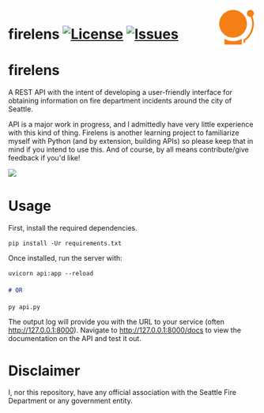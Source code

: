 <img src="assets/icon_full.png" align="right" height="84" />

# firelens [![License](https://img.shields.io/github/license/the-sink/firelens)](https://github.com/the-sink/firelens/blob/main/LICENSE) [![Issues](https://img.shields.io/github/issues/the-sink/firelens)](https://github.com/the-sink/firelens/issues)

# firelens
A REST API with the intent of developing a user-friendly interface for obtaining information on fire department incidents around the city of Seattle.

API is a major work in progress, and I admittedly have very little experience with this kind of thing. Firelens is another learning project to familiarize myself with Python (and by extension, building APIs) so please keep that in mind if you intend to use this. And of course, by all means contribute/give feedback if you'd like!


![](https://i.imgur.com/g4ci3nF.png)

# Usage

First, install the required dependencies.
```
pip install -Ur requirements.txt
```

Once installed, run the server with:
```md
uvicorn api:app --reload

# OR

py api.py
```

The output log will provide you with the URL to your service (often http://127.0.0.1:8000). Navigate to http://127.0.0.1:8000/docs to view the documentation on the API and test it out.

# Disclaimer

I, nor this repository, have any official association with the Seattle Fire Department or any government entity.
